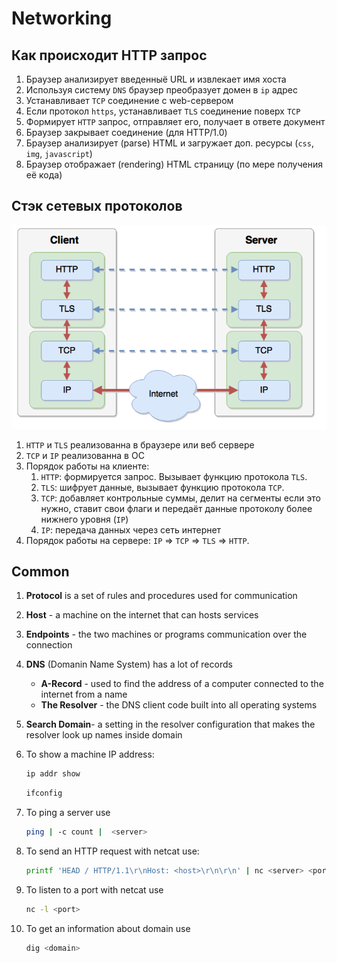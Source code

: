 # Networking

## Как происходит HTTP запрос
1. Браузер анализирует введенныё URL и извлекает имя хоста
1. Используя систему `DNS` браузер преобразует домен в `ip` адрес
1. Устанавливает `TCP` соединение с web-сервером
1. Если протокол `https`, устанавливает `TLS` соединение поверх `TCP`
1. Формирует `HTTP` запрос, отправляет его, получает в ответе документ
1. Браузер закрывает соединение (для HTTP/1.0)
1. Браузер анализирует (parse) HTML и загружает доп. ресурсы (`css`, `img`, `javascript`)
1. Браузер отображает (rendering) HTML страницу (по мере получения её кода)

## Стэк сетевых протоколов
![Network Protocol Stack](../images/network-protocol-stack.png)
1. `HTTP` и `TLS` реализованна в браузере или веб сервере
1. `TCP` и `IP` реализованна в ОС
1. Порядок работы на клиенте:
    1. `HTTP`: формируется запрос. Вызывает функцию протокола `TLS`.
    1. `TLS`: шифрует данные, вызывает функцию протокола `TCP`.
    1. `TCP`: добавляет контрольные суммы, делит на сегменты если это нужно, ставит свои флаги и передаёт данные протоколу более нижнего уровня (`IP`)
    1. `IP`: передача данных через сеть интернет
1. Порядок работы на сервере: `IP` => `TCP` => `TLS` => `HTTP`.


## Common
1. **Protocol** is a set of rules and procedures used for communication

2. **Host** - a machine on the internet that can hosts services

3. **Endpoints** - the two machines or programs communication over the connection

4. **DNS** (Domanin Name System) has a lot of records
    * **A-Record** - used to find the address of a computer connected to the internet from a name
    * **The Resolver** - the DNS client code built into all operating systems

5. **Search Domain**- a setting in the resolver configuration that makes the resolver look up names inside domain
6. To show a machine IP address:

    ```bash
    ip addr show
    ```
    ```bash
    ifconfig
    ```

7. To ping a server use

    ```bash
    ping | -c count |  <server>
    ```

8. To send an HTTP request with netcat use:

    ```bash
    printf 'HEAD / HTTP/1.1\r\nHost: <host>\r\n\r\n' | nc <server> <port>
    ```

9. To listen to a port with netcat use

    ```bash
    nc -l <port>
    ```

10. To get an information about domain use

    ```bash
    dig <domain>
    ```
